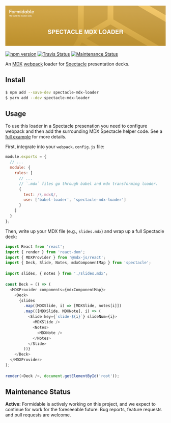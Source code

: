 [![spectacle-mdx-loader — Formidable, We build the modern web](https://raw.githubusercontent.com/FormidableLabs/spectacle-mdx-loader/main/spectacle-mdx-loader-Hero.png)](https://formidable.com/open-source/)

[![npm version][npm_img]][npm_site]
[![Travis Status][trav_img]][trav_site]
[![Maintenance Status][maintenance-image]](#maintenance-status)

An [MDX][] [webpack][] loader for [Spectacle][] presentation decks.

## Install

```sh
$ npm add --save-dev spectacle-mdx-loader
$ yarn add --dev spectacle-mdx-loader
```

## Usage

To use this loader in a Spectacle presenation you need to configure webpack and then add the surrounding MDX Spectacle helper code. See a [full example](./examples/mdx) for more details.

First, integrate into your `webpack.config.js` file:

```js
module.exports = {
  // ...
  module: {
    rules: [
      // ...
      // `.mdx` files go through babel and mdx transforming loader.
      {
        test: /\.mdx$/,
        use: ['babel-loader', 'spectacle-mdx-loader']
      }
    ]
  }
};
```

Then, write up your MDX file (e.g., `slides.mdx`) and wrap up a full Spectacle deck:

```js
import React from 'react';
import { render } from 'react-dom';
import { MDXProvider } from '@mdx-js/react';
import { Deck, Slide, Notes, mdxComponentMap } from 'spectacle';

import slides, { notes } from './slides.mdx';

const Deck = () => (
  <MDXProvider components={mdxComponentMap}>
    <Deck>
      {slides
        .map((MDXSlide, i) => [MDXSlide, notes[i]])
        .map(([MDXSlide, MDXNote], i) => (
          <Slide key={`slide-${i}`} slideNum={i}>
            <MDXSlide />
            <Notes>
              <MDXNote />
            </Notes>
          </Slide>
        ))}
    </Deck>
  </MDXProvider>
);

render(<Deck />, document.getElementById('root'));
```

[npm_img]: https://badge.fury.io/js/spectacle-mdx-loader.svg
[npm_site]: http://badge.fury.io/js/spectacle-mdx-loader
[trav_img]: https://api.travis-ci.com/FormidableLabs/spectacle-mdx-loader.svg
[trav_site]: https://travis-ci.com/FormidableLabs/spectacle-mdx-loader

[MDX]: https://mdxjs.com/
[webpack]: https://webpack.js.org/
[Spectacle]: https://formidable.com/open-source/spectacle/
[npx]: https://www.npmjs.com/package/npx
[maintenance-image]: https://img.shields.io/badge/maintenance-active-green.svg?color=brightgreen&style=flat

## Maintenance Status

**Active:** Formidable is actively working on this project, and we expect to continue for work for the foreseeable future. Bug reports, feature requests and pull requests are welcome.
